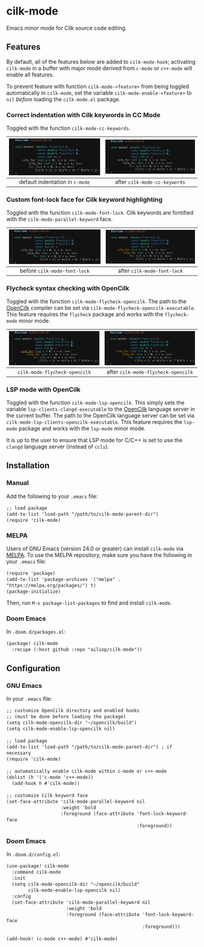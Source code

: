# cilk-mode

Emacs minor mode for Cilk source code editing.


## Features

By default, all of the features below are added to `cilk-mode-hook`;
activating `cilk-mode` in a buffer with major mode derived from `c-mode` or
`c++-mode` will enable all features.

To prevent feature with function `cilk-mode-<feature>` from being toggled
automatically in `cilk-mode`, set the variable `cilk-mode-enable-<feature>` to
`nil` *before* loading the `cilk-mode.el` package.

### Correct indentation with Cilk keywords in CC Mode 

Toggled with the function `cilk-mode-cc-keywords`.

| ![](screenshots/cilk-mode-example_cc-off_font-off_flycheck-on.png) | ![](screenshots/cilk-mode-example_cc-on_font-off_flycheck-on.png) |
|:------------------------------------------------------------------:|:-----------------------------------------------------------------:|
| default indentation in `c-mode`                                    | after `cilk-mode-cc-keywords`                                     |

### Custom font-lock face for Cilk keyword highlighting

Toggled with the function `cilk-mode-font-lock`.  Cilk keywords are fontified
with the `cilk-mode-parallel-keyword` face.

| ![](screenshots/cilk-mode-example_cc-on_font-off_flycheck-on.png) | ![](screenshots/cilk-mode-example_cc-on_font-on_flycheck-on.png) |
|:-----------------------------------------------------------------:|:----------------------------------------------------------------:|
| before `cilk-mode-font-lock`                                      | after `cilk-mode-font-lock`                                      |

### Flycheck syntax checking with OpenCilk

Toggled with the function `cilk-mode-flycheck-opencilk`.  The path to the
[OpenCilk](https://opencilk.org) compiler can be set via
`cilk-mode-flycheck-opencilk-executable`.  This feature requires the
`flycheck` package and works with the `flycheck-mode` minor mode.

| ![](screenshots/cilk-mode-example_cc-on_font-on_flycheck-off.png) | ![](screenshots/cilk-mode-example_cc-on_font-on_flycheck-on.png) |
|:-----------------------------------------------------------------:|:----------------------------------------------------------------:|
| `cilk-mode-flycheck-opencilk`                                     | after `cilk-mode-flycheck-opencilk`                              |

### LSP mode with OpenCilk

Toggled with the function `cilk-mode-lsp-opencilk`.  This simply sets the
variable `lsp-clients-clangd-executable` to the
[OpenCilk](https://opencilk.org) language server in the current buffer.  The
path to the OpenCilk language server can be set via
`cilk-mode-lsp-clients-opencilk-executable`.  This feature requires the
`lsp-mode` package and works with the `lsp-mode` minor mode.

It is up to the user to ensure that LSP mode for C/C++ is set to use the
`clangd` language server (instead of `ccls`).


## Installation

### Manual

Add the following to your `.emacs` file:

``` emacs-lisp
;; load package
(add-to-list 'load-path "/path/to/cilk-mode-parent-dir")
(require 'cilk-mode)
```

### MELPA

Users of GNU Emacs (version 24.0 or greater) can install `cilk-mode` via
[MELPA](https://melpa.org/#/getting-started).  To use the MELPA repository,
make sure you have the following in your `.emacs` file:

``` emacs-lisp
(require 'package)
(add-to-list 'package-archives '("melpa" . "https://melpa.org/packages/") t)
(package-initialize)
```

Then, run `M-x package-list-packages` to find and install `cilk-mode`.

### Doom Emacs

In `.doom.d/packages.el`:

``` emacs-lisp
(package! cilk-mode
  :recipe (:host github :repo "ailiop/cilk-mode"))
```


## Configuration

### GNU Emacs

In your `.emacs` file:

``` emacs-lisp
;; customize OpenCilk directory and enabled hooks
;; (must be done before loading the package)
(setq cilk-mode-opencilk-dir "~/opencilk/build")
(setq cilk-mode-enable-lsp-opencilk nil)

;; load package
(add-to-list 'load-path "/path/to/cilk-mode-parent-dir") ; if necessary
(require 'cilk-mode)

;; automatically enable cilk-mode within c-mode or c++-mode
(dolist (h '('c-mode 'c++-mode))
  (add-hook h #'cilk-mode))
  
;; customize Cilk keyword face
(set-face-attribute 'cilk-mode-parallel-keyword nil
                    :weight 'bold
                    :foreground (face-attribute 'font-lock-keyword-face
                                                :foreground))
```

### Doom Emacs

In `.doom.d/config.el`:

``` emacs-lisp
(use-package! cilk-mode
  :command cilk-mode
  :init
  (setq cilk-mode-opencilk-dir "~/opencilk/build"
        cilk-mode-enable-lsp-opencilk nil)
  :config
  (set-face-attribute 'cilk-mode-parallel-keyword nil
                      :weight 'bold
                      :foreground (face-attribute 'font-lock-keyword-face
                                                  :foreground)))

(add-hook! (c-mode c++-mode) #'cilk-mode)
```
